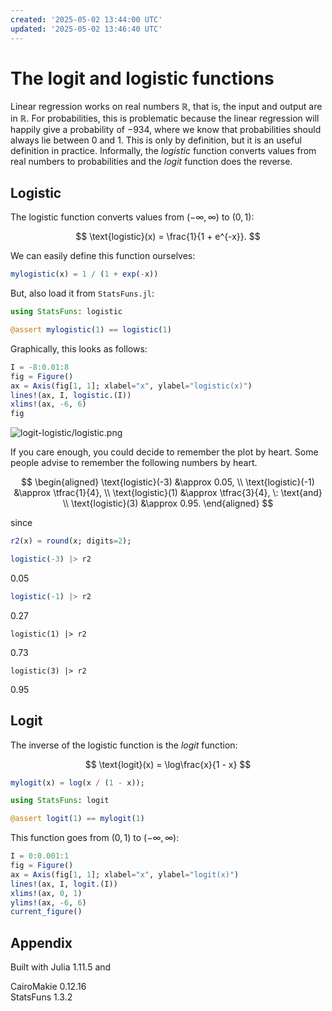 ```yaml
---
created: '2025-05-02 13:44:00 UTC'
updated: '2025-05-02 13:46:40 UTC'
---
```


# The logit and logistic functions

Linear regression works on real numbers $\mathbb{R}$, that is, the input and output are in $\mathbb{R}$.
For probabilities, this is problematic because the linear regression will happily give a probability of $-934$, where we know that probabilities should always lie between $0$ and $1$.
This is only by definition, but it is an useful definition in practice.
Informally, the *logistic* function converts values from real numbers to probabilities and the *logit* function does the reverse.

## Logistic

The logistic function converts values from $(-\infty, \infty)$ to $(0, 1)$:

$$
\text{logistic}(x) = \frac{1}{1 + e^{-x}}.
$$

We can easily define this function ourselves:

```julia
mylogistic(x) = 1 / (1 + exp(-x))
```

But, also load it from `StatsFuns.jl`:

```julia
using StatsFuns: logistic
```

```julia
@assert mylogistic(1) == logistic(1)
```

Graphically, this looks as follows:

```julia
I = -8:0.01:8
fig = Figure()
ax = Axis(fig[1, 1]; xlabel="x", ylabel="logistic(x)")
lines!(ax, I, logistic.(I))
xlims!(ax, -6, 6)
fig
```

![logit-logistic/logistic.png](/files/9186c33ff062497a)

If you care enough, you could decide to remember the plot by heart.
Some people advise to remember the following numbers by heart.

$$
\begin{aligned}
\text{logistic}(-3) &\approx 0.05, \\
\text{logistic}(-1) &\approx \tfrac{1}{4}, \\
\text{logistic}(1) &\approx \tfrac{3}{4}, \: \text{and} \\
\text{logistic}(3) &\approx 0.95.
\end{aligned}
$$

since

```julia
r2(x) = round(x; digits=2);
```

```julia
logistic(-3) |> r2
```

0.05

```julia
logistic(-1) |> r2
```

0.27

```
logistic(1) |> r2
```

0.73

```
logistic(3) |> r2
```

0.95

## Logit

The inverse of the logistic function is the _logit_ function:

$$
\text{logit}(x) = \log\frac{x}{1 - x}
$$

```julia
mylogit(x) = log(x / (1 - x));
```

```julia
using StatsFuns: logit

@assert logit(1) == mylogit(1)
```

This function goes from $(0, 1)$ to $(-\infty, \infty)$:

```julia
I = 0:0.001:1
fig = Figure()
ax = Axis(fig[1, 1]; xlabel="x", ylabel="logit(x)")
lines!(ax, I, logit.(I))
xlims!(ax, 0, 1)
ylims!(ax, -6, 6)
current_figure()
```

## Appendix

Built with Julia 1.11.5 and

CairoMakie 0.12.16 \
StatsFuns 1.3.2

